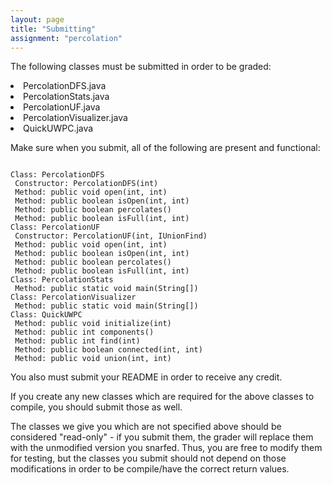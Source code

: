 ```yaml
---
layout: page
title: "Submitting"
assignment: "percolation"
---
```


The following classes must be submitted in order to be graded:
<li> PercolationDFS.java </li>
<li> PercolationStats.java </li>
<li> PercolationUF.java </li>
<li> PercolationVisualizer.java </li>
<li> QuickUWPC.java </li>

Make sure when you submit, all of the following are present and functional:

<code>
Class: PercolationDFS
 Constructor: PercolationDFS(int)
 Method: public void open(int, int)
 Method: public boolean isOpen(int, int)
 Method: public boolean percolates()
 Method: public boolean isFull(int, int)
Class: PercolationUF
 Constructor: PercolationUF(int, IUnionFind)
 Method: public void open(int, int)
 Method: public boolean isOpen(int, int)
 Method: public boolean percolates()
 Method: public boolean isFull(int, int)
Class: PercolationStats
 Method: public static void main(String[])
Class: PercolationVisualizer
 Method: public static void main(String[])
Class: QuickUWPC
 Method: public void initialize(int)
 Method: public int components()
 Method: public int find(int)
 Method: public boolean connected(int, int)
 Method: public void union(int, int)
</code>

You also must submit your README in order to receive any credit.

If you create any new classes which are required for the above classes to compile, you should submit those as well.

The classes we give you which are not specified above should be considered "read-only" - if you submit them, the grader will replace them with the unmodified version you snarfed. Thus, you are free to modify them for testing, but the classes you submit should not depend on those modifications in order to be compile/have the correct return values.